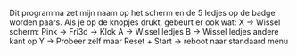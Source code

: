 Dit programma zet mijn naam op het scherm en de 5 ledjes op de badge worden paars.
Als je op de knopjes drukt, gebeurt er ook wat:
X  -> Wissel scherm:  Pink -> Fri3d -> Klok
A  -> Wissel ledjes
B  -> Wissel ledjes andere kant op
Y  -> Probeer zelf maar
Reset + Start -> reboot naar standaard menu
